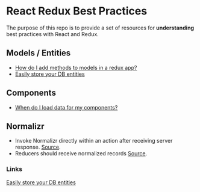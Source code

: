# React Redux Best Practices
The purpose of this repo is to provide a set of resources for
**understanding** best practices with React and Redux.

## Models / Entities
- [How do I add methods to models in a redux app?](http://stackoverflow.com/questions/32352982/how-to-put-methods-onto-the-objects-in-redux-state)
- [Easily store your DB entities](https://github.com/andrewngu/sound-redux/issues/17)

## Components
- [When do I load data for my components?](http://stackoverflow.com/questions/33997081/react-redux-loading-application-state-in-component-constructor)

## Normalizr
- Invoke Normalizr directly within an action after receiving server response. [Source](https://tonyhb.gitbooks.io/redux-without-profanity/content/normalizer.html).
- Reducers should receive normalized records [Source](https://tonyhb.gitbooks.io/redux-without-profanity/content/normalizer.html).


### Links
[Easily store your DB entities](https://github.com/andrewngu/sound-redux/issues/17)
